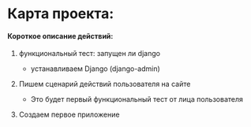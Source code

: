 # Карта проекта: 

#### Короткое описание действий:

1. функциональный тест: запущен ли django
    - устанавливаем Django (django-admin)

2. Пишем сценарий действий пользователя на сайте
    - Это будет первый функциональный тест от лица пользователя

3. Создаем первое приложение
